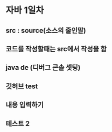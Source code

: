 # 자바 1일차

## src : source(소스의 줄인말)

## 코드를 작성할때는 src에서 작성을 함

## java de (디버그 콘솔 셋팅)

## 깃허브 test

## 내용 입력하기

## 테스트 2
